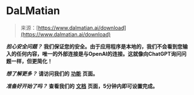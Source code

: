 <!--yml

category: 未分类

date: 2024-05-29 12:33:03

-->

# DaLMatian

> 来源：[https://www.dalmatian.ai/download](https://www.dalmatian.ai/download)

***担心安全问题？*** **我们保证您的安全。由于应用程序是本地的，我们不会看到您输入的任何内容，唯一的外部连接是与OpenAI的连接。这就像向ChatGPT询问问题一样，但更简化！**

***想了解更多？*** **请访问我们的** [**功能**](./features) **页面。**

***准备好开始了吗？*** **查看我们的** [**文档**](./docs) **页面，5分钟内即可设置完成。**
